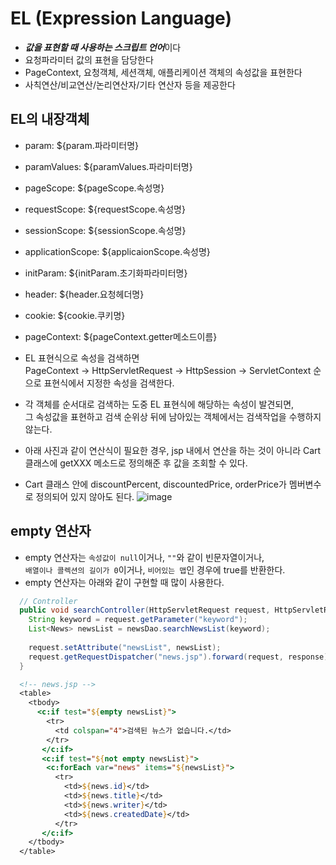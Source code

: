 # EL (Expression Language)
- ***값을 표현할 때 사용하는 스크립트 언어***이다
- 요청파라미터 값의 표현을 담당한다
- PageContext, 요청객체, 세션객체, 애플리케이션 객체의 속성값을 표현한다
- 사칙연산/비교연산/논리연산자/기타 연산자 등을 제공한다

## EL의 내장객체
- param: ${param.파라미터명}
- paramValues: ${paramValues.파라미터명}
- pageScope: ${pageScope.속성명}
- requestScope: ${requestScope.속성명}
- sessionScope: ${sessionScope.속성명}
- applicationScope: ${applicaionScope.속성명}
- initParam: ${initParam.초기화파라미터명} 
- header: ${header.요청헤더명}
- cookie: ${cookie.쿠키명}
- pageContext: ${pageContext.getter메소드이름}
- EL 표현식으로 속성을 검색하면 <br> PageContext -> HttpServletRequest -> HttpSession -> ServletContext 순으로 표현식에서 지정한 속성을 검색한다.
- 각 객체를 순서대로 검색하는 도중 EL 표현식에 해당하는 속성이 발견되면, <br> 그 속성값을 표현하고 검색 순위상 뒤에 남아있는 객체에서는 검색작업을 수행하지 않는다.

- 아래 사진과 같이 연산식이 필요한 경우, jsp 내에서 연산을 하는 것이 아니라 Cart 클래스에 getXXX 메소드로 정의해준 후 값을 조회할 수 있다.
- Cart 클래스 안에 discountPercent, discountedPrice, orderPrice가 멤버변수로 정의되어 있지 않아도 된다.
![image](https://user-images.githubusercontent.com/87356533/145796746-488c74cd-2a1b-4a6e-820b-2eb6241c3aae.png)

## empty 연산자
- empty 연산자는 `속성값이 null`이거나, `""`와 같이 빈문자열이거나, <br> `배열이나 콜렉션의 길이가 0`이거나, `비어있는 맵`인 경우에 true를 반환한다.
- empty 연산자는 아래와 같이 구현할 때 많이 사용한다.
```java
  // Controller
  public void searchController(HttpServletRequest request, HttpServletResponse response) {
    String keyword = request.getParameter("keyword");
    List<News> newsList = newsDao.searchNewsList(keyword);
    
    request.setAttribute("newsList", newsList);
    request.getRequestDispatcher("news.jsp").forward(request, response);
  }
```
```jsp
  <!-- news.jsp -->
  <table>
    <tbody>
      <c:if test="${empty newsList}">
        <tr>
          <td colspan="4">검색된 뉴스가 없습니다.</td>
        </tr>
       </c:if>
       <c:if test="${not empty newsList}">
        <c:forEach var="news" items="${newsList}">
          <tr>
            <td>${news.id}</td>
            <td>${news.title}</td>
            <td>${news.writer}</td>
            <td>${news.createdDate}</td>
          </tr>
       </c:if>
    </tbody>
  </table>
```
